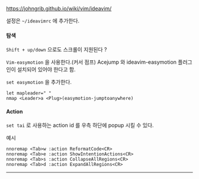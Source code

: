 https://johngrib.github.io/wiki/vim/ideavim/

설정은 `~/ideavimrc` 에 추가한다.
#### 탐색

`Shift + up/down` 으로도 스크롤이 지원된다 ?

`Vim-easymotion` 을 사용한다.(커서 점프)
Acejump 와 ideavim-easymotion 플러그인이 설치되어 있어야 한다고 함.

`set easymotion` 을 추가한다.
```
let mapleader=" "
nmap <Leader>a <Plug>(easymotion-jumptoanywhere)
```

#### Action
`set tai` 로 사용하는 action id 를 우측 하단에 popup 시킬 수 있다.

예시
```
nnoremap <Tab>w :action ReformatCode<CR>
nnoremap <Tab>e :action ShowIntentionActions<CR>
nnoremap <Tab>s :action CollapseAllRegions<CR>
nnoremap <Tab>d :action ExpandAllRegions<CR>
```


---
